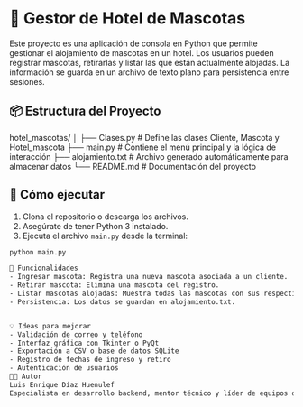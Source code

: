 # 🐾 Gestor de Hotel de Mascotas

Este proyecto es una aplicación de consola en Python que permite gestionar el alojamiento de mascotas en un hotel. Los usuarios pueden registrar mascotas, retirarlas y listar las que están actualmente alojadas. La información se guarda en un archivo de texto plano para persistencia entre sesiones.

## 📦 Estructura del Proyecto
hotel_mascotas/ │ ├── Clases.py             # Define las clases Cliente, Mascota y 
Hotel_mascota ├── main.py               # Contiene el menú principal y la lógica de 
interacción ├── alojamiento.txt       # Archivo generado automáticamente para almacenar 
datos └── README.md             # Documentación del proyecto


## 🚀 Cómo ejecutar

1. Clona el repositorio o descarga los archivos.
2. Asegúrate de tener Python 3 instalado.
3. Ejecuta el archivo `main.py` desde la terminal:

```bash
python main.py

🧠 Funcionalidades
- Ingresar mascota: Registra una nueva mascota asociada a un cliente.
- Retirar mascota: Elimina una mascota del registro.
- Listar mascotas alojadas: Muestra todas las mascotas con sus respectivos dueños.
- Persistencia: Los datos se guardan en alojamiento.txt.


💡 Ideas para mejorar
- Validación de correo y teléfono
- Interfaz gráfica con Tkinter o PyQt
- Exportación a CSV o base de datos SQLite
- Registro de fechas de ingreso y retiro
- Autenticación de usuarios
👨‍💻 Autor
Luis Enrique Díaz Huenulef
Especialista en desarrollo backend, mentor técnico y líder de equipos de capacitación.
